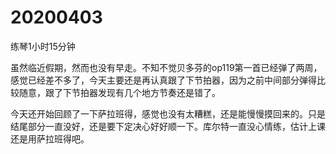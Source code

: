 # 20200403

练琴1小时15分钟

虽然临近假期，然而也没有早走。不知不觉贝多芬的op119第一首已经弹了两周，感觉已经差不多了，今天主要还是再认真跟了下节拍器，因为之前中间部分弹得比较随意，跟了下节拍器发现有几个地方节奏还是错了。

今天还开始回顾了一下萨拉班得，感觉也没有太糟糕，还是能慢慢摸回来的。只是结尾部分一直没好，还是要下定决心好好顺一下。库尔特一直没心情练，估计上课还是用萨拉班得吧。
